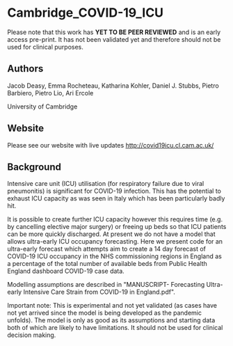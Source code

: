 # Cambridge_COVID-19_ICU

Please note that this work has **YET TO BE PEER REVIEWED** and is an early access pre-print. It has not been validated yet and therefore should not be used for clinical purposes.

## Authors
Jacob Deasy, Emma Rocheteau, Katharina Kohler, Daniel J. Stubbs, Pietro Barbiero, Pietro Lio, Ari Ercole

University of Cambridge

## Website
Please see our website with live updates http://covid19icu.cl.cam.ac.uk/

## Background
Intensive care unit (ICU) utilisation (for respiratory failure due to viral pneumonitis) is significant for COVID-19 infection. This has the potential to exhaust ICU capacity as was seen in Italy which has been particularly badly hit.

It is possible to create further ICU capacity however this requires time (e.g. by cancelling elective major surgery) or freeing up beds so that ICU patients can be more quickly discharged. At present we do not have a model that allows ultra-early ICU occupancy forecasting. Here we present code for an ultra-early forecast which attempts aim to create a 14 day forecast of COVID-19 ICU occupancy in the NHS commissioning regions in England as a percentage of the total number of available beds from Public Health England dashboard COVID-19 case data.

Modelling assumptions are described in "MANUSCRIPT- Forecasting Ultra-early Intensive Care Strain from COVID-19 in England.pdf".

Important note: This is experimental and not yet validated (as cases have not yet arrived since the model is being developed as the pandemic unfolds). The model is only as good as its assumptions and starting data both of which are likely to have limitations. It should not be used for clinical decision making.

